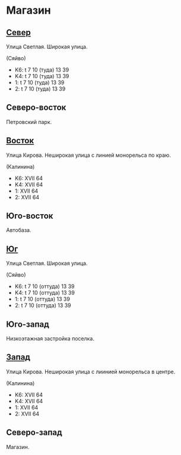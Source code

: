 # Магазин

## [Север](./10380075.md)

Улица Светлая.
Широкая улица.

(Сяйво)

* K6:   t
        7   10 (туда)   13  39
* K4:   t
        7   10 (туда)   13  39
* 1:    t
        7   10 (туда)   13  39
* 2:    t
        7   10 (туда)   13  39

## Северо-восток

Петровский парк.

## [Восток](./10400080.md)

Улица Кирова.
Неширокая улица с линией монорельса по краю.

(Калинина)

* K6:   XVII
        64
* K4:   XVII
        64
* 1:    XVII
        64
* 2:    XVII
        64

## Юго-восток

Автобаза.

## [Юг](./10380085.md)

Улица Светлая.
Широкая улица.

(Сяйво)

* K6:   t
        7   10 (оттуда) 13  39
* K4:   t
        7   10 (оттуда) 13  39
* 1:    t
        7   10 (оттуда) 13  39
* 2:    t
        7   10 (оттуда) 13  39

## Юго-запад

Низкоэтажная застройка поселка.

## [Запад](./10375080.md)

Улица Кирова.
Неширокая улица с лиинией монорельса в центре.

(Калинина)

* K6:   XVII
        64
* K4:   XVII
        64
* 1:    XVII
        64
* 2:    XVII
        64

## Северо-запад

Магазин.
